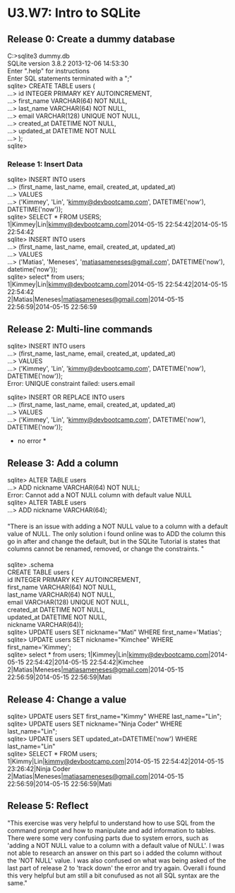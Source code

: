 # U3.W7: Intro to SQLite

## Release 0: Create a dummy database

C:\>sqlite3 dummy.db  
SQLite version 3.8.2 2013-12-06 14:53:30  
Enter ".help" for instructions  
Enter SQL statements terminated with a ";"  
sqlite> CREATE TABLE users (  
   ...>   id INTEGER PRIMARY KEY AUTOINCREMENT,  
   ...>   first_name VARCHAR(64) NOT NULL,  
   ...>   last_name  VARCHAR(64) NOT NULL,  
   ...>   email VARCHAR(128) UNIQUE NOT NULL,  
   ...>   created_at DATETIME NOT NULL,  
   ...>   updated_at DATETIME NOT NULL  
   ...> );  
sqlite>  
  
### Release 1: Insert Data
  
sqlite> INSERT INTO users  
   ...> (first_name, last_name, email, created_at, updated_at)  
   ...> VALUES  
   ...> ('Kimmey', 'Lin', 'kimmy@devbootcamp.com', DATETIME('now'), DATETIME('now'));  
sqlite> SELECT * FROM USERS;  
1|Kimmey|Lin|kimmy@devbootcamp.com|2014-05-15 22:54:42|2014-05-15 22:54:42  
sqlite> INSERT INTO users  
   ...> (first_name, last_name, email, created_at, updated_at)  
   ...> VALUES  
   ...> ('Matias', 'Meneses', 'matiasameneses@gmail.com', DATETIME('now'), datetime('now'));  
sqlite> select* from users;  
1|Kimmey|Lin|kimmy@devbootcamp.com|2014-05-15 22:54:42|2014-05-15 22:54:42  
2|Matias|Meneses|matiasameneses@gmail.com|2014-05-15 22:56:59|2014-05-15 22:56:59  
  
## Release 2: Multi-line commands

sqlite> INSERT INTO users  
   ...> (first_name, last_name, email, created_at, updated_at)  
   ...> VALUES  
   ...> ('Kimmey', 'Lin', 'kimmy@devbootcamp.com', DATETIME('now'), DATETIME('now'));  
Error: UNIQUE constraint failed: users.email  

sqlite> INSERT OR REPLACE INTO users  
   ...> (first_name, last_name, email, created_at, updated_at)  
   ...> VALUES  
   ...> ('Kimmey', 'Lin', 'kimmy@devbootcamp.com', DATETIME('now'), DATETIME('now'));  
* no error *

## Release 3: Add a column

sqlite> ALTER TABLE users  
   ...> ADD nickname VARCHAR(64) NOT NULL;  
Error: Cannot add a NOT NULL column with default value NULL  
sqlite> ALTER TABLE users  
   ...> ADD nickname VARCHAR(64);  

#### 
"There is an issue with adding a NOT NULL value to a column with a default value 
of NULL. The only solution i found online was to ADD the column this go in after 
and change the default, but in the SQLite Tutorial is states that columns cannot be 
renamed, removed, or change the constraints. "
####

sqlite> .schema  
CREATE TABLE users (  
  id INTEGER PRIMARY KEY AUTOINCREMENT,  
  first_name VARCHAR(64) NOT NULL,  
  last_name  VARCHAR(64) NOT NULL,  
  email VARCHAR(128) UNIQUE NOT NULL,  
  created_at DATETIME NOT NULL,  
  updated_at DATETIME NOT NULL,  
  nickname VARCHAR(64));  
sqlite> UPDATE users SET nickname="Mati" WHERE first_name='Matias';  
sqlite> UPDATE users SET nickname="Kimchee" WHERE first_name='Kimmey';  
sqlite> select * from users;
1|Kimmey|Lin|kimmy@devbootcamp.com|2014-05-15 22:54:42|2014-05-15 22:54:42|Kimchee
2|Matias|Meneses|matiasameneses@gmail.com|2014-05-15 22:56:59|2014-05-15 22:56:59|Mati

## Release 4: Change a value

sqlite> UPDATE users SET first_name="Kimmy" WHERE last_name="Lin";  
sqlite> UPDATE users SET nickname="Ninja Coder" WHERE last_name="Lin";  
sqlite> UPDATE users SET updated_at=DATETIME('now') WHERE last_name="Lin"  
sqlite> SELECT * FROM users;  
1|Kimmy|Lin|kimmy@devbootcamp.com|2014-05-15 22:54:42|2014-05-15 23:26:42|Ninja Coder  
2|Matias|Meneses|matiasameneses@gmail.com|2014-05-15 22:56:59|2014-05-15 22:56:59|Mati  

## Release 5: Reflect
"This exercise was very helpful to understand how to use SQL from the command prompt and 
how to manipulate and add information to tables. There were some very confusing parts due
to system errors, such as 'adding a NOT NULL value to a column with a default value 
of NULL'. I was not able to research an answer on this part so i added the column without
the 'NOT NULL' value. I was also confused on what was being asked of the last part of 
release 2 to 'track down' the error and try again. Overall i found this very helpful but 
am still a bit conufused as not all SQL syntax are the same."
